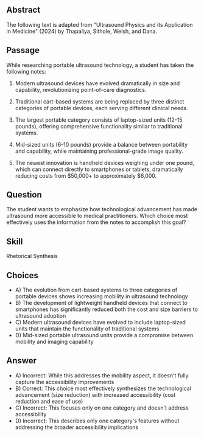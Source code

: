 ## Abstract
The following text is adapted from "Ultrasound Physics and its Application in Medicine" (2024) by Thapaliya, Sithole, Welsh, and Dana.

## Passage
While researching portable ultrasound technology, a student has taken the following notes:

1. Modern ultrasound devices have evolved dramatically in size and capability, revolutionizing point-of-care diagnostics.

2. Traditional cart-based systems are being replaced by three distinct categories of portable devices, each serving different clinical needs.

3. The largest portable category consists of laptop-sized units (12-15 pounds), offering comprehensive functionality similar to traditional systems.

4. Mid-sized units (6-10 pounds) provide a balance between portability and capability, while maintaining professional-grade image quality.

5. The newest innovation is handheld devices weighing under one pound, which can connect directly to smartphones or tablets, dramatically reducing costs from $50,000+ to approximately $6,000.

## Question
The student wants to emphasize how technological advancement has made ultrasound more accessible to medical practitioners. Which choice most effectively uses the information from the notes to accomplish this goal?

## Skill
Rhetorical Synthesis

## Choices
- A) The evolution from cart-based systems to three categories of portable devices shows increasing mobility in ultrasound technology
- B) The development of lightweight handheld devices that connect to smartphones has significantly reduced both the cost and size barriers to ultrasound adoption
- C) Modern ultrasound devices have evolved to include laptop-sized units that maintain the functionality of traditional systems
- D) Mid-sized portable ultrasound units provide a compromise between mobility and imaging capability

## Answer
- A) Incorrect: While this addresses the mobility aspect, it doesn't fully capture the accessibility improvements
- B) Correct: This choice most effectively synthesizes the technological advancement (size reduction) with increased accessibility (cost reduction and ease of use)
- C) Incorrect: This focuses only on one category and doesn't address accessibility
- D) Incorrect: This describes only one category's features without addressing the broader accessibility implications